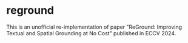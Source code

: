 # reground
This is an unofficial re-implementation of paper "ReGround: Improving Textual and Spatial Grounding at No Cost" published in ECCV 2024.
